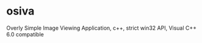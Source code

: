 osiva
=====

Overly Simple Image Viewing Application, c++, strict win32 API, Visual C++ 6.0 compatible